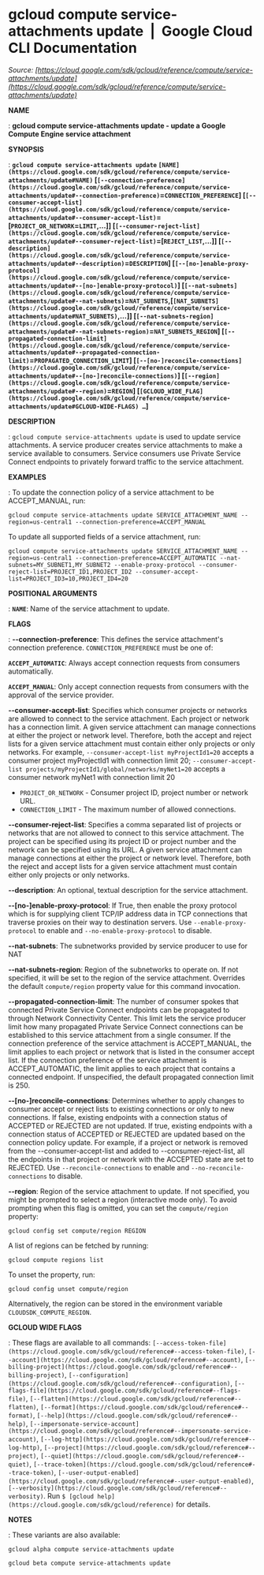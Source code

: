 # gcloud compute service-attachments update  |  Google Cloud CLI Documentation

*Source: [https://cloud.google.com/sdk/gcloud/reference/compute/service-attachments/update](https://cloud.google.com/sdk/gcloud/reference/compute/service-attachments/update)*

**NAME**

: **gcloud compute service-attachments update - update a Google Compute Engine service attachment**

**SYNOPSIS**

: **`gcloud compute service-attachments update` `[NAME](https://cloud.google.com/sdk/gcloud/reference/compute/service-attachments/update#NAME)` [`[--connection-preference](https://cloud.google.com/sdk/gcloud/reference/compute/service-attachments/update#--connection-preference)`=`CONNECTION_PREFERENCE`] [`[--consumer-accept-list](https://cloud.google.com/sdk/gcloud/reference/compute/service-attachments/update#--consumer-accept-list)`=[`PROJECT_OR_NETWORK`=`LIMIT`,…]] [`[--consumer-reject-list](https://cloud.google.com/sdk/gcloud/reference/compute/service-attachments/update#--consumer-reject-list)`=[`REJECT_LIST`,…]] [`[--description](https://cloud.google.com/sdk/gcloud/reference/compute/service-attachments/update#--description)`=`DESCRIPTION`] [`[--[no-]enable-proxy-protocol](https://cloud.google.com/sdk/gcloud/reference/compute/service-attachments/update#--[no-]enable-proxy-protocol)`] [`[--nat-subnets](https://cloud.google.com/sdk/gcloud/reference/compute/service-attachments/update#--nat-subnets)`=`NAT_SUBNETS`,[`[NAT_SUBNETS](https://cloud.google.com/sdk/gcloud/reference/compute/service-attachments/update#NAT_SUBNETS)`,…]] [`[--nat-subnets-region](https://cloud.google.com/sdk/gcloud/reference/compute/service-attachments/update#--nat-subnets-region)`=`NAT_SUBNETS_REGION`] [`[--propagated-connection-limit](https://cloud.google.com/sdk/gcloud/reference/compute/service-attachments/update#--propagated-connection-limit)`=`PROPAGATED_CONNECTION_LIMIT`] [`[--[no-]reconcile-connections](https://cloud.google.com/sdk/gcloud/reference/compute/service-attachments/update#--[no-]reconcile-connections)`] [`[--region](https://cloud.google.com/sdk/gcloud/reference/compute/service-attachments/update#--region)`=`REGION`] [`[GCLOUD_WIDE_FLAG](https://cloud.google.com/sdk/gcloud/reference/compute/service-attachments/update#GCLOUD-WIDE-FLAGS) …`]**

**DESCRIPTION**

: `gcloud compute service-attachments update` is used to update service
attachments. A service producer creates service attachments to make a service
available to consumers. Service consumers use Private Service Connect endpoints
to privately forward traffic to the service attachment.

**EXAMPLES**

: To update the connection policy of a service attachment to be ACCEPT_MANUAL,
run:

```
gcloud compute service-attachments update SERVICE_ATTACHMENT_NAME --region=us-central1 --connection-preference=ACCEPT_MANUAL
```

To update all supported fields of a service attachment, run:

```
gcloud compute service-attachments update SERVICE_ATTACHMENT_NAME --region=us-central1 --connection-preference=ACCEPT_AUTOMATIC --nat-subnets=MY_SUBNET1,MY_SUBNET2 --enable-proxy-protocol --consumer-reject-list=PROJECT_ID1,PROJECT_ID2 --consumer-accept-list=PROJECT_ID3=10,PROJECT_ID4=20
```

**POSITIONAL ARGUMENTS**

: **`NAME`**:
Name of the service attachment to update.

**FLAGS**

: **--connection-preference**:
This defines the service attachment's connection preference.
`CONNECTION_PREFERENCE` must be one of:

**`ACCEPT_AUTOMATIC`**:
Always accept connection requests from consumers automatically.

**`ACCEPT_MANUAL`**:
Only accept connection requests from consumers with the approval of the service
provider.

**--consumer-accept-list**:
Specifies which consumer projects or networks are allowed to connect to the
service attachment. Each project or network has a connection limit. A given
service attachment can manage connections at either the project or network
level. Therefore, both the accept and reject lists for a given service
attachment must contain either only projects or only networks.
For example, `--consumer-accept-list myProjectId1=20` accepts a
consumer project myProjectId1 with connection limit 20;
`--consumer-accept-list
projects/myProjectId1/global/networks/myNet1=20` accepts a consumer
network myNet1 with connection limit 20

- `PROJECT_OR_NETWORK` - Consumer project ID, project number or network
URL.
- `CONNECTION_LIMIT` - The maximum number of allowed connections.

**--consumer-reject-list**:
Specifies a comma separated list of projects or networks that are not allowed to
connect to this service attachment. The project can be specified using its
project ID or project number and the network can be specified using its URL. A
given service attachment can manage connections at either the project or network
level. Therefore, both the reject and accept lists for a given service
attachment must contain either only projects or only networks.

**--description**:
An optional, textual description for the service attachment.

**--[no-]enable-proxy-protocol**:
If True, then enable the proxy protocol which is for supplying client TCP/IP
address data in TCP connections that traverse proxies on their way to
destination servers. Use `--enable-proxy-protocol` to enable and
`--no-enable-proxy-protocol` to disable.

**--nat-subnets**:
The subnetworks provided by service producer to use for NAT

**--nat-subnets-region**:
Region of the subnetworks to operate on. If not specified, it will be set to the
region of the service attachment. Overrides the default
`compute/region` property value for this command invocation.

**--propagated-connection-limit**:
The number of consumer spokes that connected Private Service Connect endpoints
can be propagated to through Network Connectivity Center. This limit lets the
service producer limit how many propagated Private Service Connect connections
can be established to this service attachment from a single consumer.
If the connection preference of the service attachment is ACCEPT_MANUAL, the
limit applies to each project or network that is listed in the consumer accept
list. If the connection preference of the service attachment is
ACCEPT_AUTOMATIC, the limit applies to each project that contains a connected
endpoint.
If unspecified, the default propagated connection limit is 250.

**--[no-]reconcile-connections**:
Determines whether to apply changes to consumer accept or reject lists to
existing connections or only to new connections.
If false, existing endpoints with a connection status of ACCEPTED or REJECTED
are not updated.
If true, existing endpoints with a connection status of ACCEPTED or REJECTED are
updated based on the connection policy update. For example, if a project or
network is removed from the --consumer-accept-list and added to
--consumer-reject-list, all the endpoints in that project or network with the
ACCEPTED state are set to REJECTED.
Use `--reconcile-connections` to enable and
`--no-reconcile-connections` to disable.

**--region**:
Region of the service attachment to update. If not specified, you might be
prompted to select a region (interactive mode only).
To avoid prompting when this flag is omitted, you can set the
``compute/region`` property:

```
gcloud config set compute/region REGION
```

A list of regions can be fetched by running:

```
gcloud compute regions list
```

To unset the property, run:

```
gcloud config unset compute/region
```

Alternatively, the region can be stored in the environment variable
``CLOUDSDK_COMPUTE_REGION``.

**GCLOUD WIDE FLAGS**

: These flags are available to all commands: `[--access-token-file](https://cloud.google.com/sdk/gcloud/reference#--access-token-file)`,
`[--account](https://cloud.google.com/sdk/gcloud/reference#--account)`, `[--billing-project](https://cloud.google.com/sdk/gcloud/reference#--billing-project)`,
`[--configuration](https://cloud.google.com/sdk/gcloud/reference#--configuration)`,
`[--flags-file](https://cloud.google.com/sdk/gcloud/reference#--flags-file)`,
`[--flatten](https://cloud.google.com/sdk/gcloud/reference#--flatten)`, `[--format](https://cloud.google.com/sdk/gcloud/reference#--format)`, `[--help](https://cloud.google.com/sdk/gcloud/reference#--help)`, `[--impersonate-service-account](https://cloud.google.com/sdk/gcloud/reference#--impersonate-service-account)`,
`[--log-http](https://cloud.google.com/sdk/gcloud/reference#--log-http)`,
`[--project](https://cloud.google.com/sdk/gcloud/reference#--project)`, `[--quiet](https://cloud.google.com/sdk/gcloud/reference#--quiet)`, `[--trace-token](https://cloud.google.com/sdk/gcloud/reference#--trace-token)`, `[--user-output-enabled](https://cloud.google.com/sdk/gcloud/reference#--user-output-enabled)`,
`[--verbosity](https://cloud.google.com/sdk/gcloud/reference#--verbosity)`.
Run `$ [gcloud help](https://cloud.google.com/sdk/gcloud/reference)` for details.

**NOTES**

: These variants are also available:

```
gcloud alpha compute service-attachments update
```

```
gcloud beta compute service-attachments update
```